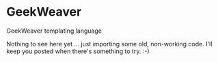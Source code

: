 GeekWeaver
==========

GeekWeaver templating language

Nothing to see here yet ... just importing some old, non-working code. I'll keep you posted when there's something to try. :-)
